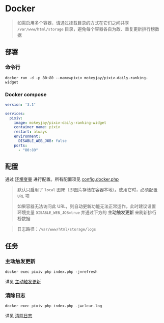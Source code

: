 # Docker
> 如需启用多个容器，请通过挂载目录的方式在它们之间共享 `/var/www/html/storage` 目录，避免每个容器各自为政、重复更新排行榜数据

## 部署
### 命令行
```shell
docker run -d -p 80:80 --name=pixiv mokeyjay/pixiv-daily-ranking-widget
```

### Docker compose
```yaml
version: '3.1'

services:
  pixiv:
    image: mokeyjay/pixiv-daily-ranking-widget
    container_name: pixiv
    restart: always
    environment:
      DISABLE_WEB_JOB: false
    ports:
      - "80:80"
```

## 配置
通过 [环境变量](https://docs.docker.com/compose/compose-file/#environment) 进行配置。所有配置项见 [config.docker.php](https://github.com/mokeyjay/Pixiv-daily-ranking-widget/blob/master/doc/config.docker.php)

> 默认只启用了 `local` 图床（即图片存储在容器本地）。使用它时，必须配置 `URL` 项  
> 
> 如果容器无法访问此 URL，则自动更新功能无法正常运作。此时建议设置环境变量 `DISABLE_WEB_JOB=true` 并通过下方的 **主动触发更新** 来刷新排行榜数据

> 日志路径：`/var/www/html/storage/logs`

## 任务
### 主动触发更新
```shell
docker exec pixiv php index.php -j=refresh
```
详见 [主动触发更新](https://github.com/mokeyjay/Pixiv-daily-ranking-widget/blob/master/doc/deploy.md)

### 清除日志
```shell
docker exec pixiv php index.php -j=clear-log
```
详见 [清除日志](https://github.com/mokeyjay/Pixiv-daily-ranking-widget/blob/master/doc/deploy.md)